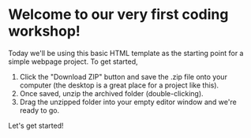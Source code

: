 # Welcome to our very first coding workshop!

Today we'll be using this basic HTML template as the starting point for a simple webpage project. To get started, 

1. Click the "Download ZIP" button and save the .zip file onto your computer (the desktop is a great place for a project like this). 
2. Once saved, unzip the archived folder (double-clicking). 
3. Drag the unzipped folder into your empty editor window and we're ready to go.

Let's get started!
